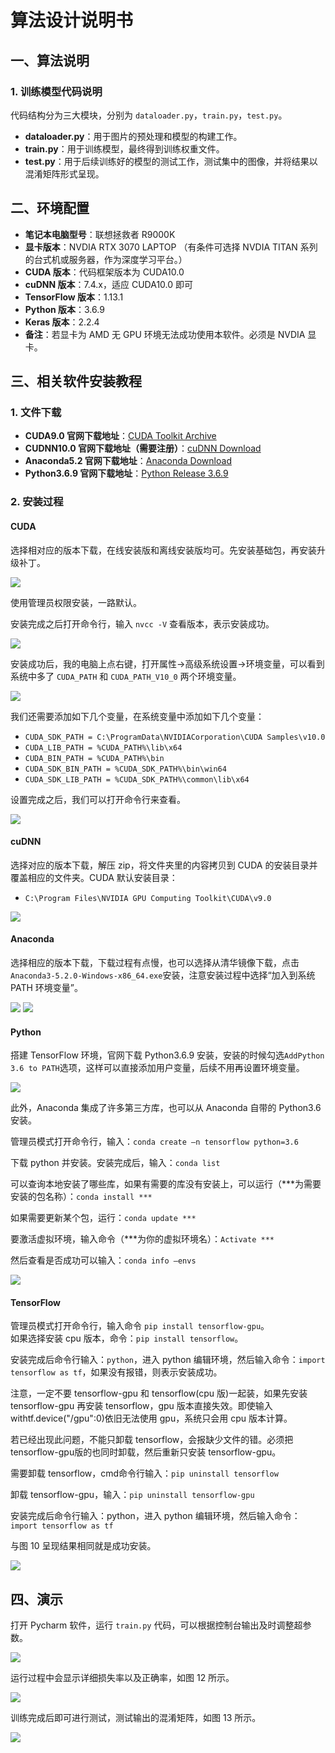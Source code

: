 # 算法设计说明书

## 一、算法说明

### 1. 训练模型代码说明

代码结构分为三大模块，分别为 `dataloader.py`，`train.py`，`test.py`。

- **dataloader.py**：用于图片的预处理和模型的构建工作。
- **train.py**：用于训练模型，最终得到训练权重文件。
- **test.py**：用于后续训练好的模型的测试工作，测试集中的图像，并将结果以混淆矩阵形式呈现。

## 二、环境配置

- **笔记本电脑型号**：联想拯救者 R9000K
- **显卡版本**：NVDIA RTX 3070 LAPTOP （有条件可选择 NVDIA TITAN 系列的台式机或服务器，作为深度学习平台。）
- **CUDA 版本**：代码框架版本为 CUDA10.0
- **cuDNN 版本**：7.4.x，适应 CUDA10.0 即可
- **TensorFlow 版本**：1.13.1
- **Python 版本**：3.6.9
- **Keras 版本**：2.2.4
- **备注**：若显卡为 AMD 无 GPU 环境无法成功使用本软件。必须是 NVDIA 显卡。

## 三、相关软件安装教程

### 1. 文件下载

- **CUDA9.0 官网下载地址**：[CUDA Toolkit Archive](https://developer.nvidia.com/cuda-toolkit-archive)
- **CUDNN10.0 官网下载地址（需要注册）**：[cuDNN Download](https://developer.nvidia.com/rdp/cudnn-download)
- **Anaconda5.2 官网下载地址**：[Anaconda Download](https://www.anaconda.com/download/)
- **Python3.6.9 官网下载地址**：[Python Release 3.6.9](https://www.python.org/downloads/release/python-369/)

### 2. 安装过程

#### CUDA

选择相对应的版本下载，在线安装版和离线安装版均可。先安装基础包，再安装升级补丁。

![](https://github.com/FunekoZ/Apple-leaf-disease-recognition/blob/main/Image-foder/1.png) <!-- 图 1 选择对应版本的 CUDA 并下载 -->

使用管理员权限安装，一路默认。

安装完成之后打开命令行，输入 `nvcc -V` 查看版本，表示安装成功。

![](https://github.com/FunekoZ/Apple-leaf-disease-recognition/blob/main/Image-foder/2.png) <!-- 图 2 验证是否成功安装 -->

安装成功后，我的电脑上点右键，打开属性->高级系统设置->环境变量，可以看到系统中多了 `CUDA_PATH` 和 `CUDA_PATH_V10_0` 两个环境变量。

![](https://github.com/FunekoZ/Apple-leaf-disease-recognition/blob/main/Image-foder/3.png) <!-- 图 3 环境变量 -->

我们还需要添加如下几个变量，在系统变量中添加如下几个变量：

- `CUDA_SDK_PATH = C:\ProgramData\NVIDIACorporation\CUDA Samples\v10.0`
- `CUDA_LIB_PATH = %CUDA_PATH%\lib\x64`
- `CUDA_BIN_PATH = %CUDA_PATH%\bin`
- `CUDA_SDK_BIN_PATH = %CUDA_SDK_PATH%\bin\win64`
- `CUDA_SDK_LIB_PATH = %CUDA_SDK_PATH%\common\lib\x64`

设置完成之后，我们可以打开命令行来查看。

![](https://github.com/FunekoZ/Apple-leaf-disease-recognition/blob/main/Image-foder/4.png) <!-- 图 4 查看路径 -->

#### cuDNN

选择对应的版本下载，解压 zip，将文件夹里的内容拷贝到 CUDA 的安装目录并覆盖相应的文件夹。CUDA 默认安装目录：
- `C:\Program Files\NVIDIA GPU Computing Toolkit\CUDA\v9.0`

![](https://github.com/FunekoZ/Apple-leaf-disease-recognition/blob/main/Image-foder/5.png) <!-- 图 5 cuDNN 下载 -->

#### Anaconda

选择相应的版本下载，下载过程有点慢，也可以选择从清华镜像下载，点击`Anaconda3-5.2.0-Windows-x86_64.exe`安装，注意安装过程中选择“加入到系统 PATH 环境变量”。

![](https://github.com/FunekoZ/Apple-leaf-disease-recognition/blob/main/Image-foder/6.png) <!-- 图 6 Anaconda 下载 -->
![](https://github.com/FunekoZ/Apple-leaf-disease-recognition/blob/main/Image-foder/7.png) <!-- 图 7 添加进入环境变量 -->

#### Python

搭建 TensorFlow 环境，官网下载 Python3.6.9 安装，安装的时候勾选`AddPython 3.6 to PATH`选项，这样可以直接添加用户变量，后续不用再设置环境变量。

![](https://github.com/FunekoZ/Apple-leaf-disease-recognition/blob/main/Image-foder/8.png) <!-- 图 8 python 下载 -->

此外，Anaconda 集成了许多第三方库，也可以从 Anaconda 自带的 Python3.6安装。  

管理员模式打开命令行，输入：`conda create –n tensorflow python=3.6`  

下载 python 并安装。安装完成后，输入：`conda list`  

可以查询本地安装了哪些库，如果有需要的库没有安装上，可以运行（***为需要安装的包名称）：`conda install ***`  

如果需要更新某个包，运行：`conda update ***`  

要激活虚拟环境，输入命令（***为你的虚拟环境名）：`Activate ***`  

然后查看是否成功可以输入：`conda info –envs`

![](https://github.com/FunekoZ/Apple-leaf-disease-recognition/blob/main/Image-foder/9.png) <!-- 图 9 激活 TensorFlow 环境 -->

#### TensorFlow

管理员模式打开命令行，输入命令 `pip install tensorflow-gpu`。  
如果选择安装 cpu 版本，命令：`pip install tensorflow`。

安装完成后命令行输入：`python`，进入 python 编辑环境，然后输入命令：`import tensorflow as tf`，如果没有报错，则表示安装成功。

注意，一定不要 tensorflow-gpu 和 tensorflow(cpu 版)一起装，如果先安装 tensorflow-gpu 再安装 tensorflow，gpu 版本直接失效。即使输入
withtf.device("/gpu":0)依旧无法使用 gpu，系统只会用 cpu 版本计算。

若已经出现此问题，不能只卸载 tensorflow，会报缺少文件的错。必须把tensorflow-gpu版的也同时卸载，然后重新只安装 tensorflow-gpu。

需要卸载 tensorflow，cmd命令行输入：`pip uninstall tensorflow`

卸载 tensorflow-gpu，输入：`pip uninstall tensorflow-gpu`

安装完成后命令行输入：python，进入 python 编辑环境，然后输入命令：`import tensorflow as tf`

与图 10 呈现结果相同就是成功安装。

![](https://github.com/FunekoZ/Apple-leaf-disease-recognition/blob/main/Image-foder/10.png) <!-- 图 10 安装成功 -->

## 四、演示

打开 Pycharm 软件，运行 `train.py` 代码，可以根据控制台输出及时调整超参数。

![](https://github.com/FunekoZ/Apple-leaf-disease-recognition/blob/main/Image-foder/11.png) <!-- 图 11 运行环境 -->

运行过程中会显示详细损失率以及正确率，如图 12 所示。

![](https://github.com/FunekoZ/Apple-leaf-disease-recognition/blob/main/Image-foder/12.png) <!-- 图 12 训练过程 -->

训练完成后即可进行测试，测试输出的混淆矩阵，如图 13 所示。

![](https://github.com/FunekoZ/Apple-leaf-disease-recognition/blob/main/Image-foder/13.png) <!-- 图 13 测试集结果 -->
